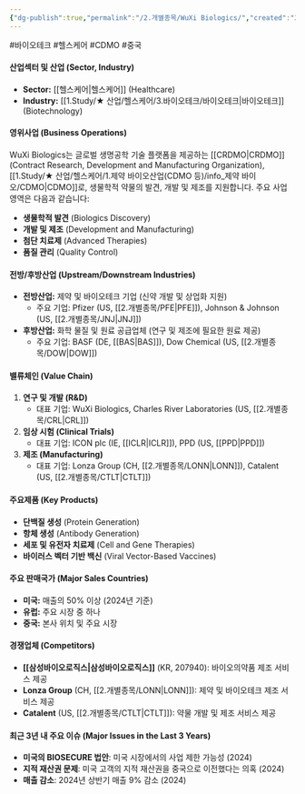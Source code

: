 ```yaml
---
{"dg-publish":true,"permalink":"/2.개별종목/WuXi Biologics/","created":"2024-09-11T10:53:00.440+09:00","updated":"2025-07-29T21:37:05.409+09:00"}
---
```


#바이오테크 #헬스케어 #CDMO #중국 

#### 산업섹터 및 산업 (Sector, Industry)

- **Sector:** [[헬스케어\|헬스케어]] (Healthcare)
- **Industry:** [[1.Study/★ 산업/헬스케어/3.바이오테크/바이오테크\|바이오테크]] (Biotechnology)

#### 영위사업 (Business Operations)

WuXi Biologics는 글로벌 생명공학 기술 플랫폼을 제공하는 [[CRDMO\|CRDMO]] (Contract Research, Development and Manufacturing Organization), [[1.Study/★ 산업/헬스케어/1.제약 바이오산업(CDMO 등)/info_제약 바이오/CDMO\|CDMO]]로, 생물학적 약물의 발견, 개발 및 제조를 지원합니다. 주요 사업 영역은 다음과 같습니다:

- **생물학적 발견** (Biologics Discovery)
- **개발 및 제조** (Development and Manufacturing)
- **첨단 치료제** (Advanced Therapies)
- **품질 관리** (Quality Control)

#### 전방/후방산업 (Upstream/Downstream Industries)

- **전방산업:** 제약 및 바이오테크 기업 (신약 개발 및 상업화 지원)
    - 주요 기업: Pfizer (US, [[2.개별종목/PFE\|PFE]]), Johnson & Johnson (US, [[2.개별종목/JNJ\|JNJ]])
- **후방산업:** 화학 물질 및 원료 공급업체 (연구 및 제조에 필요한 원료 제공)
    - 주요 기업: BASF (DE, [[BAS\|BAS]]), Dow Chemical (US, [[2.개별종목/DOW\|DOW]])

#### 밸류체인 (Value Chain)

1. **연구 및 개발 (R&D)**
    - 대표 기업: WuXi Biologics, Charles River Laboratories (US, [[2.개별종목/CRL\|CRL]])
2. **임상 시험 (Clinical Trials)**
    - 대표 기업: ICON plc (IE, [[ICLR\|ICLR]]), PPD (US, [[PPD\|PPD]])
3. **제조 (Manufacturing)**
    - 대표 기업: Lonza Group (CH, [[2.개별종목/LONN\|LONN]]), Catalent (US, [[2.개별종목/CTLT\|CTLT]])

#### 주요제품 (Key Products)

- **단백질 생성** (Protein Generation)
- **항체 생성** (Antibody Generation)
- **세포 및 유전자 치료제** (Cell and Gene Therapies)
- **바이러스 벡터 기반 백신** (Viral Vector-Based Vaccines)

#### 주요 판매국가 (Major Sales Countries)

- **미국:** 매출의 50% 이상 (2024년 기준)
- **유럽:** 주요 시장 중 하나
- **중국:** 본사 위치 및 주요 시장

#### 경쟁업체 (Competitors)

- **[[삼성바이오로직스\|삼성바이오로직스]]** (KR, 207940): 바이오의약품 제조 서비스 제공
- **Lonza Group** (CH, [[2.개별종목/LONN\|LONN]]): 제약 및 바이오테크 제조 서비스 제공
- **Catalent** (US, [[2.개별종목/CTLT\|CTLT]]): 약물 개발 및 제조 서비스 제공

#### 최근 3년 내 주요 이슈 (Major Issues in the Last 3 Years)

- **미국의 BIOSECURE 법안**: 미국 시장에서의 사업 제한 가능성 (2024)
- **지적 재산권 문제**: 미국 고객의 지적 재산권을 중국으로 이전했다는 의혹 (2024)
- **매출 감소**: 2024년 상반기 매출 9% 감소 (2024)